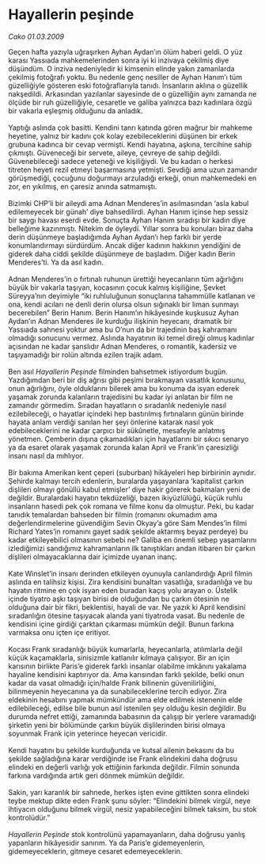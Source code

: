 # Hayallerin peşinde

*Cako 01.03.2009*

<div class="taraf_structure_2col_1zq">
<div class="margen_n">



 <p>Geçen hafta yazıyla uğraşırken Ayhan Aydan’ın ölüm haberi geldi. O yüz karası Yassıada mahkemelerinden sonra iyi ki inzivaya çekilmiş diye düşündüm. O inziva nedeniyledir ki kimsenin elinde yakın zamanlarda çekilmiş fotoğrafı yoktu. Bu nedenle genç nesiller de Ayhan Hanım’ı tüm güzelliğiyle gösteren eski fotoğraflarıyla tanıdı. İnsanların aklına o güzellik nakşedildi. Arkasından yazılanlar sayesinde de o güzelliğin aynı zamanda ne ölçüde bir ruh güzelliğiyle, cesaretle ve galiba yalnızca bazı kadınlara özgü bir vakarla eşleşmiş olduğunu da anladık. <br/><br/>Yaptığı aslında çok basitti. Kendini tanrı katında gören mağrur bir mahkeme heyetine, yalnız bir kadını çok kolay ezebileceklerini düşünen bir erkek grubuna kadınca bir cevap vermişti. Kendi hayatına, aşkına, tercihine sahip çıkmıştı. Güveneceği bir servete, aileye, çevreye de sahip değildi. Güvenebileceği sadece yeteneği ve kişiliğiydi. Ve bu kadarı o herkesi titreten heyeti rezil etmeyi başarmasına yetmişti. Sevdiği ama uzun zamandır görüşmediği, çocuğunu doğurmayı arzuladığı erkeği, onun mahkemedeki en zor, en yıkılmış, en çaresiz anında satmamıştı. <br/><br/>Bizimki CHP’li bir aileydi ama Adnan Menderes’in asılmasından ‘asla kabul edilemeyecek bir günah’ diye bahsedilirdi. Ayhan Hanım içinse hep sessiz bir saygı havası eserdi evde. Sonuçta Ayhan Hanım sıradışı bir kadın diye belleğime kazınmıştı. Nitekim de öyleydi. Yıllar sonra bu konuları biraz daha derin düşünmeye başladığımda Ayhan Aydan’ı hep farklı bir yerde konumlandırmayı sürdürdüm. Ancak diğer kadının hakkının yendiğini de giderek daha ciddi şekilde düşünmeye de başladım. Diğer kadın Berin Menderes’ti. Ya da asıl kadın. <br/><br/>Adnan Menderes’in o fırtınalı ruhunun ürettiği heyecanların tüm ağırlığını büyük bir vakarla taşıyan, kocasının çocuk kalmış kişiliğine, Şevket Süreyya’nın deyimiyle “iki ruhluluğunun sonuçlarına tahammülle katlanan ve ona, kendi acıları ne denli derin olursa olsun sığınaklı bir liman sunmayı becerebilen” Berin Hanım. Berin Hanım’ın hikâyesinde kuşkusuz Ayhan Aydan’ın Adnan Menderes ile kurduğu ilişkinin heyecanı, dramatik bir Yassıada sahnesi yoktur ama bu O’nun da bir trajedinin baş kahramanı olmadığı sonucunu vermez. Aslında hayatının iki temel direği olmuş kadınlar açısından ne kadar şanslıdır Adnan Menderes, o romantik, kadersiz ve taşıyamadığı bir rolün altında ezilen trajik adam. <br/><br/>Ben asıl <i>Hayallerin Peşinde</i> filminden bahsetmek istiyordum bugün. Yazdığımdan beri bir diş ağrısı gibi peşimi bırakmayan vasatlık konusunu, onun ağırlığını, öyle olduklarını bilerek ama bu konuma da isyan ederek yaşamak zorunda kalanların trajedisini bu kadar iyi anlatan bir film ne zamandır görmedim. Sıradan hayatların o sıradanlık nedeniyle nasıl ezilebileceği, o hayatlar içindeki hep bastırılmış fırtınaların günün birinde hayata anlam verdiği sanılan her şeyi önlerine katarak nasıl yok edebileceklerini ne kadar çarpıcı bir sükûnetle, mesafeyle anlatmış yönetmen. Çemberin dışına çıkamadıkları için hayatlarını bir sıkıcı senaryo ya da esaret olarak yaşamak zorunda kalan April ve Frank’in çaresizliği insanı nasıl da mıhlıyor. <br/><br/>Bir bakıma Amerikan kent çeperi (suburban) hikâyeleri hep birbirinin aynıdır. Şehirde kalmayı tercih edenlerin, buralarda yaşayanlara ‘kapitalist çarkın dişlileri olmayı gönüllü kabul etmişler’ diye hakir görerek bakmaları yeni de değildir. Buralardaki hayatın tekdüzeliği, bazen ikiyüzlülüğü, küçük ruhlu insanların hasedi pek çok romana ve filme konu da olmuştur. Peki, bu kadar tanıdık temalardan bahseden bir filmin (romanını okumadım ama değerlendirmelerine güvendiğim Sevin Okyay’a göre Sam Mendes’in filmi Richard Yates’in romanını gayet sadık şekilde aktarmış beyaz perdeye) bu kadar etkileyebilici olmasının sebebi ne? Galiba en önemli sebep yaşamlarını izlediğimizi sandığımız kahramanların ilk tanıştıkları andan itibaren bir çarkın dişlileri olmayacaklarına dair içimizde uyanan inanç. <br/><br/>Kate Winslet’in insanı derinden etkileyen oyunuyla canlandırdığı April filmin aslında en talihsiz kişisi. Zira kendisini bunaltan vasatlığa, sıradanlığa ve bu hayatın ritmine en çok isyan eden buradan kaçış yolu arayan o. Üstelik içinde tiyatro aşkı taşıyan birisi de olduğundan bu çarkın ötesinin ne olduğuna dair bir fikri, beklentisi, hayali de var. Ne yazık ki April kendisini sıradanlığın ötesine taşıyacak alanda yani tiyatroda vasat. Bu nedenle de kendisini içine girdiği çarktan çıkarması mümkün değil. Bunun farkına varmaksa onu içten içe eritiyor. <br/><br/>Kocası Frank sıradanlığı büyük kumarlarla, heyecanlarla, atılımlarla değil küçük kaçamaklarla, sinisizmle katlanılır kılmaya çalışıyor. Bir an için karısının birlikte Paris’e giderek farklı insanlar olabilme imkânını yakalama hayaline kendisini kaptırıyor da. Ama karısından farklı şekilde, belki onun kadar da vasat olmadığı için/halde Frank bilinenin güvenilirliğini, bilinmeyenin heyecanına ya da sunabileceklerine tercih ediyor. Zira eldekinin hesabını yapmak mümkündür ama elde edilmek istenenin elde edilebileceği, edilse bile bunun asıl istenilen şey olduğu kesin değildir. Bu durumda nefret ettiği, zamanında babasının da çalışıp bir yerlere varamadığı şirketin yeni bir bölümünde çarkın büyük dişlilerinden birisi olmaya soyunmak Frank için yeterince heyecan vericidir. <br/><br/>Kendi hayatını bu şekilde kurduğunda ve kutsal ailenin bekasını da bu şekilde sağladığına karar verdiğinde ise Frank elindekini daha doğrusu elindeki en değerli varlığı yok ettiğinin farkında değildir. Filmin sonunda farkına vardığında artık geri dönmek mümkün değildir. <br/><br/>Sakin, yarı karanlık bir sahnede, herkes işten evine gittikten sonra elindeki teybe mektup dikte eden Frank şunu söyler: “Elindekini bilmek virgül, neye ihtiyacın olduğunu bilmek virgül, nesiz yapabileceğini bilmek taksim, bu stok kontrolüdür.”<i> <br/><br/>Hayallerin Peşinde</i> stok kontrolünü yapamayanların, daha doğrusu yanlış yapanların hikâyesidir sanırım. Ya da Paris’e gidemeyenlerin, gidemeyeceklerin, gitmeye cesaret edemeyeceklerin.</p>

<br/>


<div id="taraf_not">
</div>

</div>


</div>
